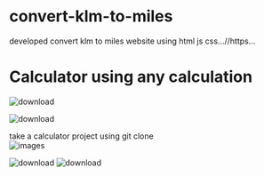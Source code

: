 # convert-klm-to-miles
developed convert klm to miles website using html js css...//https...

<h1>Calculator using any calculation</h1>

![download](https://user-images.githubusercontent.com/114743961/227710829-2ac7e5bf-3b6e-46ad-93d5-9da70904b8e0.png)

![download](https://user-images.githubusercontent.com/114743961/227710953-64088f3d-79e0-4327-82ce-157ac4178cdd.png)

<bold>take a calculator project using git clone</bold></br>
![images](https://user-images.githubusercontent.com/114743961/227710968-ca20e2f5-9280-4323-b228-33ab465d7d86.jpg)

![download](https://user-images.githubusercontent.com/114743961/227711129-0126ec3e-724e-48ed-9efa-1f25cddc01ba.jpg)
![download](https://user-images.githubusercontent.com/114743961/227711150-53a350c7-348a-4f04-bb06-325d29e1ba97.jpg)

